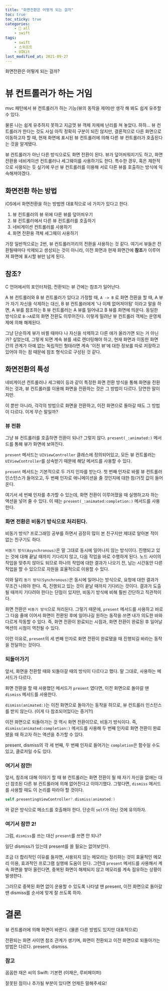 ```yaml
---
title: "화면전환은 어떻게 되는 걸까"
toc: true
toc_sticky: true
categories:
    - 📂 all
    - swift
tags:
    - swift
    - 스위프트
    - UIKit
last_modified_at: 2021-09-27
---
```



화면전환은 어떻게 되는 걸까?

# 뷰 컨트롤러가 하는 거임

mvc 패턴에서 뷰 컨트롤러가 하는 기능(뷰의 동작을 제어)만 생각 해 봐도 쉽게 유추할 수 있다.

물론 나는 쉽게 유추하지 못하고 지금껏 뷰 객체 자체에 난리를 쳐 놓았다. 하하... 뷰 컨트롤러가 한다는 것도 사실 아직 정확히 구분이 되진 않지만, 결론적으로 다른 화면으로 이동하고자 할 때, 현재 화면에 표시된 뷰 컨트롤러에 의해 다른 뷰 컨트롤러가 호출된다는 것을 알게됐다.

뷰 컨트롤러가 아닌 다른 방식으로도 화면 전환이 된다. 뷰가 덮어씌워지기도 하고, 화면 전환용 네비게이션 컨트롤러나 세그웨이를 사용하기도 한다. 특수한 경우, 혹은 제한적으로 사용되는 듯 싶기에 우선 뷰 컨트롤러를 이용해 서로 다른 뷰를 호출하는 방식에 익숙해져야겠다.

## 화면전환 하는 방법
iOS에서 화면전환을 하는 방법엔 대표적으로 네 가지가 있다고 한다.

1. 뷰 컨트롤러의 뷰 위에 다른 뷰를 덮어씌우기
2. 뷰 컨트롤러에서 다른 뷰 컨트롤러를 호출하기
3. 네비게이션 컨트롤러를 사용하기
4. 화면 전환용 객체 세그웨이 사용하기

가장 일반적으로는 2번, 뷰 컨트롤러끼리의 전환을 사용하는 것 같다. 여기서 뷰들은 전환될때마다 삭제되고 생성되는 것이 아니라, 이전 화면과 현재 화면간에 **참조**가 이루어져 화면에 표시할 뷰만 남게 된다.

## 참조?

C 언어에서의 포인터처럼, 전환되는 뷰 간에는 참조가 일어난다.

A 뷰 컨트롤러와 B 뷰 컨트롤러가 있다고 가정할 때, `A -> B` 로 화면 전환을 할 때, A 뷰가 자기 자신을 삭제하는 대신, B 뷰 컨트롤러에게 '나 이제 없어져야됨' 이라고 말을 하면, A 뷰를 참조하는 B 뷰 컨트롤러는 A 뷰를 밀어내고 B 뷰를 화면에 띄운다. 동일한 방식으로 `B->A`로의 화면 전환도 이루어진다. 이렇게 밀려난 뷰 컨트롤러 객체는 운영체제에 의해 해제된다.

그냥 단순하게 뷰가 바뀔 때마다 나 자신을 삭제하고 다른 애가 올라가면 되는 거 아닌가? 싶었는데, 그렇게 되면 계속 뷰를 새로 렌더링해야 하고, 현재 화면과 이동한 화면 간의 관계가 아예 없는 독립적인 형태라면 계속 '이전 뷰'에 대한 정보를 따로 저장하고 있어야 하는 점 때문에 참조 형식으로 구성된 것 같다.

## 화면전환의 특성

네비게이션 컨트롤러나 세그웨이 등과 같이 특정한 화면 전환 방식을 통해 화면을 전환하는 것과, 뷰 컨트롤러를 이용해 화면을 전환하는 것은 그 방법이 다르다. 당연한 말이지만.

이 뿐만 아니라, 각각의 방법으로 화면을 전환하고, 이전 화면으로 돌아갈 때도 그 방법이 다르다. 이게 무슨 말일까?

### 뷰 전환

그냥 뷰 컨트롤러를 호출하면 전환이 되나? 그렇지 않다. `present(_:animated:)` 메서드를 통해 뷰가 화면에 보여진다.

`present` 메서드는 `UIViewController` 클래스에 정의되어있고, 모든 뷰 컨트롤러는 `UIViewController`를 상속받기 때문에 해당 메서드를 사용할 수 있다.

`present` 메서드는 기본적으로 두 가지 인자를 받는다. 첫 번째 인자로 바뀔 뷰 컨트롤러 인스턴스가 들어오고, 두 번째 인자로 애니메이션을 줄 것인지에 대한 참/거짓 값이 들어온다.

여기서 세 번째 인자를 추가할 수 있는데, 화면 전환이 이루어졌을 때 실행하고자 하는 액션을 넣어 줄 수 있다. 이 때는 `present(_:animated:completion:)` 메서드를 사용한다.

### 화면 전환은 비동기 방식으로 처리된다.

비동기 방식? 프로그래밍 공부를 하면서 굉장히 많이 본 친구지만 제대로 알아본 적이 없는 친구기도 하다.

`비동기 방식(Asynchronous)`은 말 그대로 동시에 일어나지 않는 방식이다. 진행되고 있는 것에 대해 끝날 때까지 기다리지 않고, 다음 작업을 바로 수행하게 된다. 노드 사이의 작업을 맞추지 않아도 되므로 하나의 작업에 대한 결과가 나오기 전, 남는 시간동안 다른 작업을 할 수 있으므로 자원을 효율적으로 이용할 수 있다.

이와 달리 `동기 방식(Synchronous)`은 동시에 일어나는 방식으로, 요청에 대한 결과가 무조건 나와야 한다. 즉, 진행되고 있는 것이 끝날 때까지 기다리는 것이다. 결과가 도출될 때까지 기다려야 한다는 단점이 있지만, 비동기 방식에 비해 훨씬 간단하고 직관적이다.

화면 전환은 `비동기 방식`으로 처리된다. 그렇기 때문에, `present` 메서드를 사용하고 바로 그 다음 줄에 이어서 화면이 전환된 후에 일어나길 원하는 동작을 쓰면 내가 의도한 바와 다르게 작동할 수 있다. 즉, 화면 전환이 완료되는 시점과, 화면 전환이 완료된 후 일어날 액션의 시점이 역전될 수 있다.

이런 이유로, `present`의 세 번째 인자로 화면 전환이 완료됐을 때 진행되길 바라는 동작을 전달하는 것이다.

### 되돌아가기

앞서, 화면을 전환할 때와 되돌아갈 때의 방식이 다르다고 했다. 말 그대로, 사용하는 메서드가 다르다.

화면 전환을 할 때 사용했던 메서드가 `present` 였다면, 이전 화면으로 돌아갈 땐 `dismiss` 메서드를 사용한다.

`dismiss(animated:)`는 이전 화면으로 돌아가는 동작을 하므로, 뷰 컨트롤러 인스턴스를 받지 않는다. (이게 다 참조되어있다는 증거?!)

이전 화면으로 되돌아가는 것 역시 화면 전환이므로, 비동기 방식이다. 즉, `dismiss(animated:completion:)` 메서드를 사용해 두 번째 인자로 화면 전환이 완료됐을 때 하고자 하는 액션을 추가할 수 있다.

present, dismiss의 각 세 번째, 두 번째 인자로 들어가는 `completion`은 함수일 수도 있고, 클로저일 수도 있다.

### 여기서 잠깐!

앞서, 참조에 대해 이야기 할 때 뷰 컨트롤러는 화면 전환이 될 때 자기 자신을 없애는 대신 참조된 다른 뷰 컨트롤러에 의해 없어진다고 이야기했다. 그렇다면, `dismiss` 메서드를 사용할 때도 이 논리를 따라야 할 것이다.

```swift
self.presentingViewController?.dismiss(animated:)
```

와 같은 방식으로 메소드를 호출해야 한다. 단순히 `self`가 아닌 것에 유의하자.

### 여기서 잠깐 2!

그럼, `dismiss`를 쓰는 대신 `present`를 쓰면 안 되나?

일단 dismiss가 있는데 present를 쓸 필요는 없어보인다.

조금 더 합리적인 이유를 들자면, 사용되지 않는 메모리는 정리하는 것이 효율적인 메모리 이용, 효과적인 프로그램 실행에 도움이 된다. 그런데 `present` 메서드를 사용해서 계속 화면을 쌓아 올린다면, 중복된 화면이 해제되지 않고 메모리를 계속 점유하는 상황이 발생한다.

그러므로 중복된 화면 없이 운용할 수 있도록 나타낼 땐 present, 이전 화면으로 돌아갈 땐 dismiss를 순서에 맞게 잘 쓰도록 하자.

# 결론

뷰 컨트롤러에 의해 화면이 바뀐다. (물론 다른 방법도 있지만 대표적으로)

전환되는 화면 사이엔 참조 관계가 생기며, 화면이 전환되고 이전 화면으로 되돌아가는 방법은 다르다. present, dismiss.

### 참고

꼼꼼한 재은 씨의 Swift: 기본편 (이재은, 루비페이퍼)

잘못된 점이나 추가될 부분이 있다면 언제든 말해주세요!
